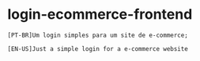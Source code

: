 # login-ecommerce-frontend
```
[PT-BR]Um login simples para um site de e-commerce;
```
```
[EN-US]Just a simple login for a e-commerce website
```

